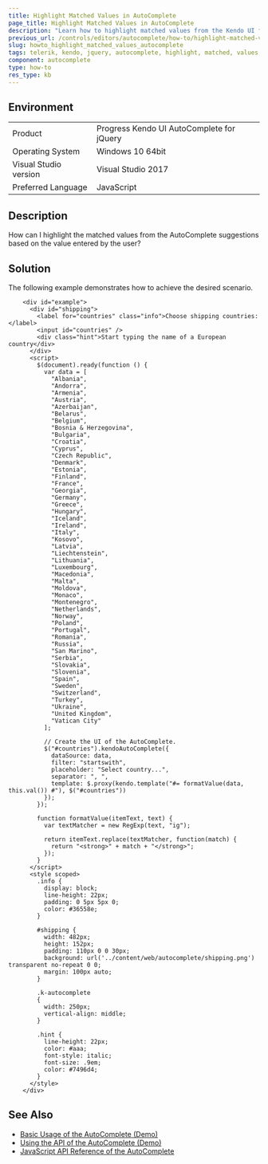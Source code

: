 ```yaml
---
title: Highlight Matched Values in AutoComplete
page_title: Highlight Matched Values in AutoComplete
description: "Learn how to highlight matched values from the Kendo UI for jQuery AutoComplete suggestions based on the value entered by the user."
previous_url: /controls/editors/autocomplete/how-to/highlight-matched-values, /controls/editors/autocomplete/how-to/appearance/highlight-matched-values
slug: howto_highlight_matched_values_autocomplete
tags: telerik, kendo, jquery, autocomplete, highlight, matched, values, of, user, suggestions
component: autocomplete
type: how-to
res_type: kb
---
```


## Environment

<table>
 <tr>
  <td>Product</td>
  <td>Progress Kendo UI AutoComplete for jQuery</td>
 </tr>
 <tr>
  <td>Operating System</td>
  <td>Windows 10 64bit</td>
 </tr>
 <tr>
  <td>Visual Studio version</td>
  <td>Visual Studio 2017</td>
 </tr>
 <tr>
  <td>Preferred Language</td>
  <td>JavaScript</td>
 </tr>
</table>

## Description

How can I highlight the matched values from the AutoComplete suggestions based on the value entered by the user?

## Solution

The following example demonstrates how to achieve the desired scenario.

```dojo
    <div id="example">
      <div id="shipping">
        <label for="countries" class="info">Choose shipping countries:</label>
        <input id="countries" />
        <div class="hint">Start typing the name of a European country</div>
      </div>
      <script>
        $(document).ready(function () {
          var data = [
            "Albania",
            "Andorra",
            "Armenia",
            "Austria",
            "Azerbaijan",
            "Belarus",
            "Belgium",
            "Bosnia & Herzegovina",
            "Bulgaria",
            "Croatia",
            "Cyprus",
            "Czech Republic",
            "Denmark",
            "Estonia",
            "Finland",
            "France",
            "Georgia",
            "Germany",
            "Greece",
            "Hungary",
            "Iceland",
            "Ireland",
            "Italy",
            "Kosovo",
            "Latvia",
            "Liechtenstein",
            "Lithuania",
            "Luxembourg",
            "Macedonia",
            "Malta",
            "Moldova",
            "Monaco",
            "Montenegro",
            "Netherlands",
            "Norway",
            "Poland",
            "Portugal",
            "Romania",
            "Russia",
            "San Marino",
            "Serbia",
            "Slovakia",
            "Slovenia",
            "Spain",
            "Sweden",
            "Switzerland",
            "Turkey",
            "Ukraine",
            "United Kingdom",
            "Vatican City"
          ];

          // Create the UI of the AutoComplete.
          $("#countries").kendoAutoComplete({
            dataSource: data,
            filter: "startswith",
            placeholder: "Select country...",
            separator: ", ",
            template: $.proxy(kendo.template("#= formatValue(data, this.val()) #"), $("#countries"))
          });
        });

        function formatValue(itemText, text) {
          var textMatcher = new RegExp(text, "ig");

          return itemText.replace(textMatcher, function(match) {
            return "<strong>" + match + "</strong>";
          });
        }
      </script>
      <style scoped>
        .info {
          display: block;
          line-height: 22px;
          padding: 0 5px 5px 0;
          color: #36558e;
        }

        #shipping {
          width: 482px;
          height: 152px;
          padding: 110px 0 0 30px;
          background: url('../content/web/autocomplete/shipping.png') transparent no-repeat 0 0;
          margin: 100px auto;
        }

        .k-autocomplete
        {
          width: 250px;
          vertical-align: middle;
        }

        .hint {
          line-height: 22px;
          color: #aaa;
          font-style: italic;
          font-size: .9em;
          color: #7496d4;
        }
      </style>
    </div>
```

## See Also

* [Basic Usage of the AutoComplete (Demo)](https://demos.telerik.com/kendo-ui/autocomplete/index)
* [Using the API of the AutoComplete (Demo)](https://demos.telerik.com/kendo-ui/autocomplete/api)
* [JavaScript API Reference of the AutoComplete](/api/javascript/ui/autocomplete)
